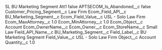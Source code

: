 <?xml version="1.0" encoding="UTF-8"?>
<CustomMetadata xmlns="http://soap.sforce.com/2006/04/metadata" xmlns:xsi="http://www.w3.org/2001/XMLSchema-instance" xmlns:xsd="http://www.w3.org/2001/XMLSchema">
    <label>SL BU Marketing Segment Att1</label>
    <protected>false</protected>
    <values>
        <field>APTSECOM_Is_Abandoned__c</field>
        <value xsi:type="xsd:boolean">false</value>
    </values>
    <values>
        <field>Customer_Pricing_Segment__c</field>
        <value xsi:type="xsd:string">Law Firm</value>
    </values>
    <values>
        <field>Ecom_Field_API__c</field>
        <value xsi:type="xsd:string">BU_Marketing_Segment__c</value>
    </values>
    <values>
        <field>Ecom_Field_Value__c</field>
        <value xsi:type="xsd:string">USL - Solo Law Firm</value>
    </values>
    <values>
        <field>Ecom_MaxAttorney__c</field>
        <value xsi:type="xsd:double">1.0</value>
    </values>
    <values>
        <field>Ecom_MinAttorney__c</field>
        <value xsi:type="xsd:double">1.0</value>
    </values>
    <values>
        <field>Ecom_Object__c</field>
        <value xsi:type="xsd:string">Account</value>
    </values>
    <values>
        <field>Ecom_OwnerName__c</field>
        <value xsi:nil="true"/>
    </values>
    <values>
        <field>Ecom_Owner__c</field>
        <value xsi:nil="true"/>
    </values>
    <values>
        <field>Ecom_StoreName__c</field>
        <value xsi:type="xsd:string">Small Law</value>
    </values>
    <values>
        <field>Field_API_Name__c</field>
        <value xsi:type="xsd:string">BU_Marketing_Segment__c</value>
    </values>
    <values>
        <field>Field_Label__c</field>
        <value xsi:type="xsd:string">BU Marketing Segment</value>
    </values>
    <values>
        <field>Field_Value__c</field>
        <value xsi:type="xsd:string">USL - Solo Law Firm</value>
    </values>
    <values>
        <field>Object__c</field>
        <value xsi:type="xsd:string">Account</value>
    </values>
    <values>
        <field>Quantity__c</field>
        <value xsi:type="xsd:double">1.0</value>
    </values>
</CustomMetadata>
